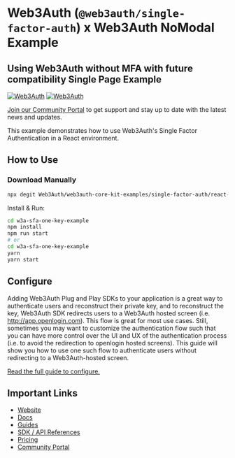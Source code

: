 # Web3Auth (`@web3auth/single-factor-auth`) x Web3Auth NoModal Example

## Using Web3Auth without MFA with future compatibility Single Page Example

[![Web3Auth](https://img.shields.io/badge/Web3Auth-SDK-blue)](https://web3auth.io/docs/sdk/single-factor-auth/)
[![Web3Auth](https://img.shields.io/badge/Web3Auth-Community-cyan)](https://community.web3auth.io)

[Join our Community Portal](https://community.web3auth.io/) to get support and stay up to date with the latest news and updates.

This example demonstrates how to use Web3Auth's Single Factor Authentication in a React environment.

## How to Use

### Download Manually

```bash
npx degit Web3Auth/web3auth-core-kit-examples/single-factor-auth/react-evm-sfa-example w3a-sfa-one-key-example
```

Install & Run:

```bash
cd w3a-sfa-one-key-example
npm install
npm run start
# or
cd w3a-sfa-one-key-example
yarn
yarn start
```
## Configure

Adding Web3Auth Plug and Play SDKs to your application is a great way to authenticate users and reconstruct their private key, and to reconstruct the key, Web3Auth SDK redirects users to a Web3Auth hosted screen (i.e. http://app.openlogin.com). This flow is great for most use cases. Still, sometimes you may want to customize the authentication flow such that you can have more control over the UI and UX of the authentication process (i.e. to avoid the redirection to openlogin hosted screens). This guide will show you how to use one such flow to authenticate users without redirecting to a Web3Auth-hosted screen.

[Read the full guide to configure.](https://web3auth.io/docs/content-hub/guides/single-factor-auth)

## Important Links

- [Website](https://web3auth.io)
- [Docs](https://web3auth.io/docs)
- [Guides](https://web3auth.io/docs/guides)
- [SDK / API References](https://web3auth.io/docs/sdk)
- [Pricing](https://web3auth.io/pricing.html)
- [Community Portal](https://community.web3auth.io)
